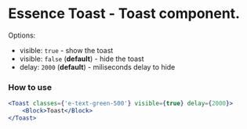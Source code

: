 # Essence Toast - Toast component.

Options:
- visible: `true` - show the toast
- visible: `false` (**default**) - hide the toast
- delay: `2000` (**default**) - miliseconds delay to hide

### How to use
```jsx
<Toast classes={'e-text-green-500'} visible={true} delay={2000}>
	<Block>Toast</Block>
</Toast>
```